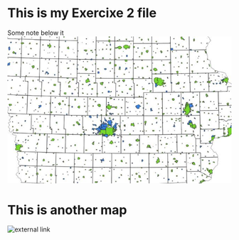 # This is my Exercixe 2 file
Some note below it
![This is the map I made](map2bex.jpg)
 
 # This is another map
 ![external link](https://th.bing.com/th/id/R.191e4c1f0f8a2e020666a53719e9dc72?rik=4mig0%2byQtaz8lg&riu=http%3a%2f%2ftravelsfinders.com%2fwp-content%2fuploads%2f2016%2f10%2fiowa-map_6.gif&ehk=%2b12NW8OtKPxt1eMwYFYJA4C0gEEfdfKq%2fBaLTMB2pho%3d&risl=&pid=ImgRaw&r=0)
